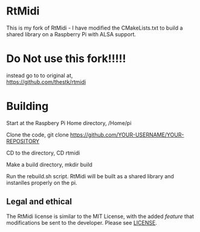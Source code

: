 # RtMidi

This is my fork of RtMidi - I have modified the CMakeLists.txt to build a shared library on a Raspberry Pi with ALSA support.

# Do Not use this fork!!!!!
   
instead go to to original at,  
https://github.com/thestk/rtmidi  
  
# Building  
  Start at the Raspbery Pi Home directory,
  /Home/pi
  
  Clone the code,
  git clone https://github.com/YOUR-USERNAME/YOUR-REPOSITORY

  CD to the directory,
  CD rtmidi

  Make a build directory,
  mkdir build

  Run the rebuild.sh script.
  RtMidi will be built as a shared library and instanlles properly on the pi.
  
## Legal and ethical

The RtMidi license is similar to the MIT License, with the added *feature* that modifications be sent to the developer.  Please see [LICENSE](LICENSE).
